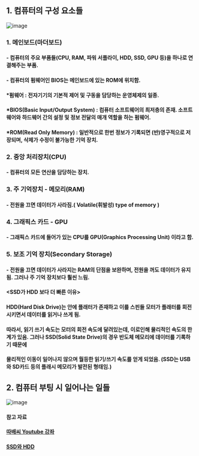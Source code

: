 ## 1. 컴퓨터의 구성 요소들

![image](https://user-images.githubusercontent.com/52204522/121796437-e918ca80-cc53-11eb-9b99-756ae9123216.png)

### 1. 메인보드(마더보드)
#### - 컴퓨터의 주요 부품들(CPU, RAM, 파워 서플라이, HDD, SSD, GPU 등)을 하나로 연결해주는 부품. 
#### - 컴퓨터의 펌웨어인 BIOS는 메인보드에 있는 ROM에 위치함.
#### *펌웨어 : 전자기기의 기본적 제어 및 구동을 담당하는 운영체제의 일종.
#### *BIOS(Basic Input/Output System) : 컴퓨터 소프트웨어의 최저층의 존재. 소프트웨어와 하드웨어 간의 설정 및 정보 전달의 매개 역할을 하는 펌웨어.
#### *ROM(Read Only Memory) : 일반적으로 한번 정보가 기록되면 (반)영구적으로 저장되며, 삭제가 수정이 불가능한 기억 장치.

### 2. 중앙 처리장치(CPU)
#### - 컴퓨터의 모든 연산을 담당하는 장치.

### 3. 주 기억장치 - 메모리(RAM)
#### - 전원을 끄면 데이터가 사라짐.( Volatile(휘발성) type of memory )

### 4. 그래픽스 카드 - GPU
#### - 그래픽스 카드에 들어가 있는 CPU를 GPU(Graphics Processing Unit) 이라고 함.

###  5. 보조 기억 장치(Secondary Storage)
#### - 전원을 끄면 데이터가 사라지는 RAM의 단점을 보완하며, 전원을 꺼도 데이터가 유지됨. 그러나 주 기억 장치보다 훨씬 느림.
#### <SSD가 HDD 보다 더 빠른 이유>
#### HDD(Hard Disk Drive)는 안에 플래터가 존재하고 이를 스핀들 모터가 플래터를 회전 시키면서 데이터를 읽거나 쓰게 됨. 
#### 따라서, 읽기 쓰기 속도는 모터의 회전 속도에 달려있는데, 이로인해 물리적인 속도의 한계가 있음. 그러나 SSD(Solid State Drive)의 경우 반도체 메모리에 데이터를 기록하기 때문에
#### 물리적인 이동이 일어나지 않으며 월등한 읽기/쓰기 속도를 얻게 되었음. (SSD는 USB와 SD카드 등의 플래시 메모리가 발전된 형태임.)

## 2. 컴퓨터 부팅 시 일어나는 일들

![image](https://user-images.githubusercontent.com/52204522/121811846-9fa29c80-cca0-11eb-8865-922fcd3874a4.png)

#### 참고 자료
#### [따배씨 Youtube 강좌](https://www.youtube.com/playlist?list=PLNfg4W25Tapyl6ahul_8VS_8Tx3_egcTI)
#### [SSD와 HDD](https://blog.naver.com/PostView.naver?isHttpsRedirect=true&blogId=myca11&logNo=80181537103)
